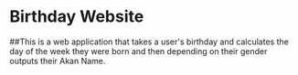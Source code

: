 # Birthday Website

##This is a web application that takes a user's birthday and calculates the day of the week they were born and then depending on their gender outputs their Akan Name.
